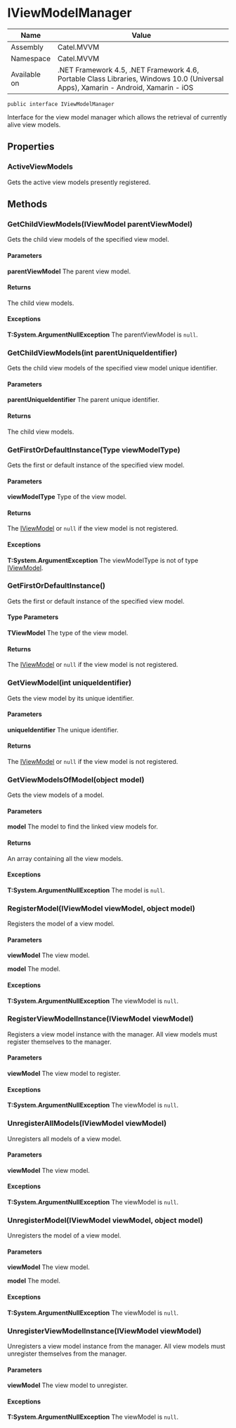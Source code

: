 

# IViewModelManager

Name|Value
---|---
Assembly|Catel.MVVM
Namespace|Catel.MVVM
Available on|.NET Framework 4.5, .NET Framework 4.6, Portable Class Libraries, Windows 10.0 (Universal Apps), Xamarin - Android, Xamarin - iOS

```
public interface IViewModelManager
```

Interface for the view model manager which allows the retrieval of currently alive view models.



## Properties

### ActiveViewModels

Gets the active view models presently registered.



## Methods

### GetChildViewModels(IViewModel parentViewModel)

Gets the child view models of the specified view model.

#### Parameters

**parentViewModel**
The parent view model.

#### Returns

The child view models.

#### Exceptions

**T:System.ArgumentNullException**
The parentViewModel is ```null```.



### GetChildViewModels(int parentUniqueIdentifier)

Gets the child view models of the specified view model unique identifier.

#### Parameters

**parentUniqueIdentifier**
The parent unique identifier.

#### Returns

The child view models.



### GetFirstOrDefaultInstance(Type viewModelType)

Gets the first or default instance of the specified view model.

#### Parameters

**viewModelType**
Type of the view model.

#### Returns

The [IViewModel](#) or ```null``` if the view model is not registered.

#### Exceptions

**T:System.ArgumentException**
The viewModelType is not of type [IViewModel](#).



### GetFirstOrDefaultInstance<TViewModel>()

Gets the first or default instance of the specified view model.

#### Type Parameters

**TViewModel**
The type of the view model.

#### Returns

The [IViewModel](#) or ```null``` if the view model is not registered.



### GetViewModel(int uniqueIdentifier)

Gets the view model by its unique identifier.

#### Parameters

**uniqueIdentifier**
The unique identifier.

#### Returns

The [IViewModel](#) or ```null``` if the view model is not registered.



### GetViewModelsOfModel(object model)

Gets the view models of a model.

#### Parameters

**model**
The model to find the linked view models for.

#### Returns

An array containing all the view models.

#### Exceptions

**T:System.ArgumentNullException**
The model is ```null```.



### RegisterModel(IViewModel viewModel, object model)

Registers the model of a view model.

#### Parameters

**viewModel**
The view model.

**model**
The model.

#### Exceptions

**T:System.ArgumentNullException**
The viewModel is ```null```.



### RegisterViewModelInstance(IViewModel viewModel)

Registers a view model instance with the manager. All view models must register themselves to the manager.

#### Parameters

**viewModel**
The view model to register.

#### Exceptions

**T:System.ArgumentNullException**
The viewModel is ```null```.



### UnregisterAllModels(IViewModel viewModel)

Unregisters all models of a view model.

#### Parameters

**viewModel**
The view model.

#### Exceptions

**T:System.ArgumentNullException**
The viewModel is ```null```.



### UnregisterModel(IViewModel viewModel, object model)

Unregisters the model of a view model.

#### Parameters

**viewModel**
The view model.

**model**
The model.

#### Exceptions

**T:System.ArgumentNullException**
The viewModel is ```null```.



### UnregisterViewModelInstance(IViewModel viewModel)

Unregisters a view model instance from the manager. All view models must unregister themselves from the manager.

#### Parameters

**viewModel**
The view model to unregister.

#### Exceptions

**T:System.ArgumentNullException**
The viewModel is ```null```.



